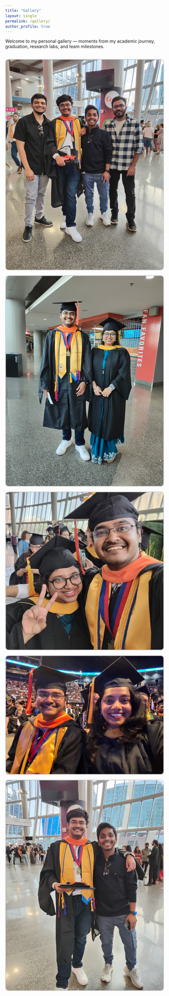```yaml
---
title: "Gallery"
layout: single
permalink: /gallery/
author_profile: true
---
```


Welcome to my personal gallery — moments from my academic journey, graduation, research labs, and team milestones.

<style>
.gallery-grid {
  display: grid;
  grid-template-columns: repeat(auto-fit, minmax(250px, 1fr));
  gap: 1rem;
  margin-top: 2rem;
}
.gallery-grid img {
  width: 100%;
  height: auto;
  border-radius: 10px;
  cursor: pointer;
  transition: transform 0.2s ease;
  border: 2px solid #ccc;
}
.gallery-grid img:hover {
  transform: scale(1.03);
  border-color: #1a73e8;
}
</style>

<!-- Lightbox Fullscreen Script -->
<script>
document.addEventListener("DOMContentLoaded", function () {
  const imgs = document.querySelectorAll(".gallery-grid img");
  imgs.forEach(img => {
    img.addEventListener("click", () => {
      const src = img.getAttribute("src");
      const overlay = document.createElement("div");
      overlay.style.position = "fixed";
      overlay.style.top = 0;
      overlay.style.left = 0;
      overlay.style.width = "100vw";
      overlay.style.height = "100vh";
      overlay.style.backgroundColor = "rgba(0, 0, 0, 0.9)";
      overlay.style.display = "flex";
      overlay.style.alignItems = "center";
      overlay.style.justifyContent = "center";
      overlay.style.zIndex = 1000;
      overlay.innerHTML = `<img src="${src}" style="max-width: 90vw; max-height: 90vh; border-radius: 12px;">`;
      overlay.addEventListener("click", () => overlay.remove());
      document.body.appendChild(overlay);
    });
  });
});
</script>

<div class="gallery-grid">
  <img src="/images/grad1.jpg" alt="Graduation Ceremony">
  <img src="/images/grad2.jpg" alt="Graduation Ceremony">
  <img src="/images/grad3.jpg" alt="Graduation Ceremony">
  <img src="/images/grad4.jpg" alt="Graduation Ceremony">
  <img src="/images/grad5.jpg" alt="Graduation Ceremony">
</div>
